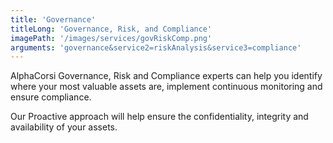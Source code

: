 ```yaml
---
title: 'Governance'
titleLong: 'Governance, Risk, and Compliance'
imagePath: '/images/services/govRiskComp.png'
arguments: 'governance&service2=riskAnalysis&service3=compliance'
---
```


AlphaCorsi Governance, Risk and Compliance experts can help you identify where your most valuable assets are, implement continuous monitoring and ensure compliance.

Our Proactive approach will help ensure the confidentiality, integrity and availability of your assets. 